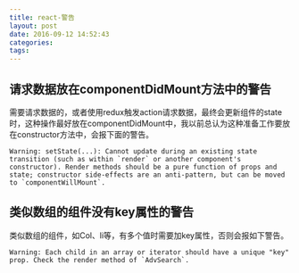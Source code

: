 ```yaml
---
title: react-警告
layout: post
date: 2016-09-12 14:52:43
categories:
tags:
---
```


## 请求数据放在componentDidMount方法中的警告
需要请求数据的，或者使用redux触发action请求数据，最终会更新组件的state时，这种操作最好放在componentDidMount中，我以前总认为这种准备工作要放在constructor方法中，会报下面的警告。
```
Warning: setState(...): Cannot update during an existing state transition (such as within `render` or another component's constructor). Render methods should be a pure function of props and state; constructor side-effects are an anti-pattern, but can be moved to `componentWillMount`.
```

## 类似数组的组件没有key属性的警告
类似数组的组件，如Col、li等，有多个值时需要加key属性，否则会报如下警告。
```
Warning: Each child in an array or iterator should have a unique "key" prop. Check the render method of `AdvSearch`.
```